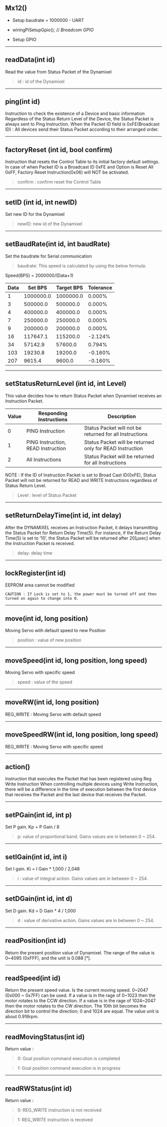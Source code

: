 ## Mx12() ##

- Setup baudrate = 1000000 - UART

- wiringPiSetupGpio();	// *Broadcom GPIO*

- Setup GPIO

----

## readData(int id) ##

Read the value from Status Packet of the Dynamixel

>id : id of the Dynamixel

----

## ping(int id) ##

Instruction to check the existence of a Device and basic information
Regardless of the Status Return Level of the Device, the Status Packet is always sent to Ping Instruction.
When the Packet ID field is 0xFE(Broadcast ID) : All devices send their Status Packet according to their arranged order.

----

## factoryReset (int id, bool confirm) ##

Instruction that resets the Control Table to its initial factory default settings.
In case of when Packet ID is a Broadcast ID 0xFE and Option is Reset All 0xFF, Factory Reset Instruction(0x06) will NOT be activated.	
	
>confirm : confirm reset the Control Table

----

## setID (int id, int newID) ##

Set new ID for the Dynamixel

>newID: new id of the Dynamixel

----

## setBaudRate(int id, int baudRate) ##

Set the baudrate for Serial communication

>baudrate: This speed is calculated by using the below formula:

Speed(BPS)  = 2000000/(Data+1)

| Data | Set BPS | Target BPS | Tolerance |
|------|---------|------------|-----------|
|1|1000000.0|1000000.0|0.000%|
|3|500000.0|500000.0|0.000%|
|4|400000.0|400000.0|0.000%|
|7|250000.0|250000.0|0.000%|
|9|200000.0|200000.0|0.000%|
|16|117647.1|115200.0|-2.124%|
|34|57142.9|57600.0|0.794%|
|103|19230.8|19200.0|-0.160%|
|207|9615.4|9600.0|-0.160%|

----

## setStatusReturnLevel (int id, int Level) ##

This value decides how to return Status Packet when Dynamixel receives an Instruction Packet.

|Value|Responding Instructions|Description|
|-----|-----------------------|-----------|
|0|PING Instruction|Status Packet will not be returned for all Instructions|
|1|PING Instruction, READ Instruction|Status Packet will be returned only for READ Instruction|
|2|All Instructions|Status Packet will be returned for all Instructions|
	
		
NOTE : If the ID of Instruction Packet is set to Broad Cast ID(0xFE), Status Packet will not be returned for READ and WRITE Instructions regardless of Status Return Level.

>Level : level of Status Packet 

----

## setReturnDelayTime(int id, int delay) ##

After the DYNAMIXEL receives an Instruction Packet, it delays transmitting the Status Packet for Return Delay Time(5). 
For instance, if the Return Delay Time(5) is set to ‘10’, the Status Packet will be returned after 20[μsec] when the Instruction Packet is received.

>delay: delay time

----

## lockRegister(int id) ##

EEPROM area cannot be modified

	CAUTION : If Lock is set to 1, the power must be turned off and then turned on again to change into 0.

----

## move(int id, long position) ##

Moving Servo with default speed to new Position

>position : value of new position

----

## moveSpeed(int id, long position, long speed) ##

Moving Servo with specific speed

>speed : value of the speed

----

## moveRW(int id, long position) ##

REG_WRITE : Moving Servo with default speed

----

## moveSpeedRW(int id, long position, long speed) ##

REG_WRITE : Moving Servo with specific speed

----

## action() ##

Instruction that executes the Packet that has been registered using Reg Write Instruction
When controlling multiple devices using Write Instruction, there will be a difference in the time of execution 
between the first device that receives the Packet and the last device that receives the Packet.

----

## setPGain(int id, int p) ##

 Set P gain.
 Kp = P Gain / 8

>p: value of proportional band. Gains values are in between 0 ~ 254.

----

## setIGain(int id, int i) ##

Set I gain.
Ki = I Gain * 1,000 / 2,048

>i :  value of integral action. Gains values are in between 0 ~ 254.

----

## setDGain(int id, int d) ##

Set D gain.
Kd = D Gain * 4 / 1,000

>d :  value of derivative action. Gains values are in between 0 ~ 254.

----

## readPosition(int id) ##

Return the present position value of Dynamixel. The range of the value is 0~4095 (0xFFF), and the unit is 0.088 [°].

----

## readSpeed(int id) ##

Return the present speed value. Is the current moving speed. 0~2047 (0x000 ~ 0x7FF) can be used. 
If a value is in the rage of 0~1023 then the motor rotates to the CCW direction. 
If a value is in the rage of 1024~2047 then the motor rotates to the CW direction. 
The 10th bit becomes the direction bit to control the direction; 0 and 1024 are equal. The value unit is about 0.916rpm.

----

## readMovingStatus(int id) ##

Return value :

>0: Goal position command execution is completed
	
>1: Goal position command execution is in progress

----

## readRWStatus(int id) ##

Return value :

>0: 	REG_WRITE instruction is not received

>1: 		REG_WRITE instruction is received
